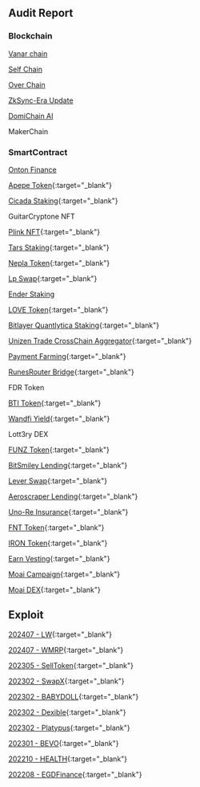 ## Audit Report

### Blockchain

[Vanar chain](https://beosin.com/audits/Vanar_202405241000.pdf)

[Self Chain](https://beosin.com/audits/Self-Chain_202404191527.pdf)

[Over Chain](https://beosin.com/audits/OverFoundation_202405161539.pdf)

[ZkSync-Era Update](https://secure3-public-docs.s3.us-west-2.amazonaws.com/pdf/533/f24b8b2d.pdf)

[DomiChain AI](https://secure3-public-docs.s3.us-west-2.amazonaws.com/pdf/1069/38ff362a.pdf)

MakerChain

### SmartContract

[Onton Finance]()

[Apepe Token](https://beosin.com/audits/APEPE_202408151125.pdf){:target="_blank"}

[Cicada Staking](https://beosin.com/audits/Cicada_202408151045.pdf){:target="_blank"}

GuitarCryptone NFT

[Plink NFT](https://beosin.com/audits/PLinkNFT_202407291645.pdf){:target="_blank"}

[Tars Staking](https://beosin.com/audits/Tars-Staking_202406171546.pdf){:target="_blank"}

[Nepla Token](https://beosin.com/audits/NEPLA_202406171539.pdf){:target="_blank"}

[Lp Swap](https://beosin.com/audits/LpSwap_202407031133.pdf){:target="_blank"}

[Ender Staking](https://secure3-public-docs.s3.us-west-2.amazonaws.com/pdf/533/3765db00.pdf)

[LOVE Token](https://beosin.com/audits/LOVE_202406131728.pdf){:target="_blank"}

[Bitlayer Quantlytica Staking](https://beosin.com/audits/quantlytica%20staking_202406061446.pdf){:target="_blank"}

[Unizen Trade CrossChain Aggregator](https://beosin.com/audits/unizen-trade-aggregator_202406211146.pdf){:target="_blank"}

[Payment Farming](https://beosin.com/audits/Payment_202405171541.pdf){:target="_blank"}

[RunesRouter Bridge](https://beosin.com/audits/RunesRouter_202405101428.pdf){:target="_blank"}

FDR Token

[BTI Token](https://beosin.com/audits/BTI_202403131541.pdf){:target="_blank"}

[Wandfi Yield](https://beosin.com/audits/wandfi_202403081621.pdf){:target="_blank"}

Lott3ry DEX

[FUNZ Token](https://beosin.com/audits/FUNZ_202402291313.pdf){:target="_blank"}

[BitSmiley Lending](https://beosin.com/audits/BitSmiley_202403131010.pdf){:target="_blank"}

[Lever Swap](https://beosin.com/audits/LeverSwap_202401261639.pdf){:target="_blank"}

[Aeroscraper Lending](https://beosin.com/audits/Aeroscraper_202402020919.pdf){:target="_blank"}

[Uno-Re Insurance](https://beosin.com/audits/Uno-Re_202401310928.pdf){:target="_blank"}

[FNT Token](https://beosin.com/audits/FNT_202312141330.pdf){:target="_blank"}

[IRON Token](https://beosin.com/audits/IRON_202312041639.pdf){:target="_blank"}

[Earn Vesting](https://beosin.com/audits/EarnVesting_202312080910.pdf){:target="_blank"}

[Moai Campaign](https://beosin.com/audits/Moai-Campaign_202312131645.pdf){:target="_blank"}

[Moai DEX](https://beosin.com/audits/Moai-DEX_202312051330.pdf){:target="_blank"}

## Exploit

[202407 - LW](https://github.com/brycewai/Web3-Security/blob/main/exploit/readme.md#202407---lw){:target="_blank"}

[202407 - WMRP](https://github.com/brycewai/Web3-Security/blob/main/exploit/readme.md#202407---wmrp){:target="_blank"}

[202305 - SellToken](https://github.com/brycewai/Web3-Security/blob/main/exploit/readme.md#202305---selltoken){:target="_blank"}

[202302 - SwapX](https://github.com/brycewai/Web3-Security/blob/main/exploit/readme.md#202302---swapx){:target="_blank"}

[202302 - BABYDOLL](https://github.com/brycewai/Web3-Security/blob/main/exploit/readme.md#202302---babydoll){:target="_blank"}

[202302 - Dexible](https://github.com/brycewai/Web3-Security/blob/main/exploit/readme.md#202302---dexible){:target="_blank"}

[202302 - Platypus](https://github.com/brycewai/Web3-Security/blob/main/exploit/readme.md#202302---platypus){:target="_blank"}

[202301 - BEVO](https://github.com/brycewai/Web3-Security/blob/main/exploit/readme.md#202301---bevo){:target="_blank"}

[202210 - HEALTH](https://github.com/brycewai/Web3-Security/blob/main/exploit/readme.md#202210---health){:target="_blank"}

[202208 - EGDFinance](https://github.com/brycewai/Web3-Security/blob/main/exploit/readme.md#202208---egdfinance){:target="_blank"}
